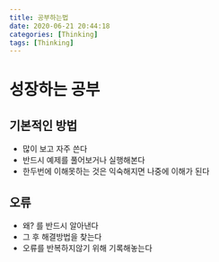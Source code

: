 ```yaml
---
title: 공부하는법
date: 2020-06-21 20:44:18
categories: [Thinking]
tags: [Thinking]
---
```


# 성장하는  공부

## 기본적인 방법

- 많이 보고 자주 쓴다
- 반드시 예제를 풀어보거나 실행해본다
- 한두번에 이해못하는 것은 익숙해지면 나중에 이해가 된다

## 오류

- 왜? 를 반드시 알아낸다
- 그 후 해결방법을 찾는다
- 오류를 반복하지않기 위해 기록해놓는다


